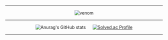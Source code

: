 <div align="center">
  <hr>
  
  ![venom](https://capsule-render.vercel.app/api?type=venom&height=200&text=SeonGyu,Choi&fontSize=70&color=0:004e80,100:696969&stroke=004e80&fontColor=ffffff)
  
  <hr>
  
  ![Anurag's GitHub stats](https://github-readme-stats.vercel.app/api?username=ohige01\&rank_icon=github\&bg_color=20,696969,004e80\&title_color=fff\&text_color=fff\&height="300px")
  &emsp;
  [![Solved.ac Profile](http://mazassumnida.wtf/api/v2/generate_badge?boj=ohige01)](https://solved.ac/ohige01/)
  <br>
<!--
  <a href="https://github.com/ashutosh00710/github-readme-activity-graph">
    <img src="https://github-readme-activity-graph.vercel.app/graph?username=ohige01&theme=tokyo-night&hide_border=true&days=60&radius=10&color=ffffff&bg_color=004e80&point=ffffff&hide_title=true" width=100%/>
  </a>
-->
  <hr>
</div>

<!--
![Anurag's GitHub stats](https://github-readme-stats.vercel.app/api?username=ohige01\&rank_icon=github\&bg_color=20,e96443,904e95\&title_color=fff\&text_color=fff)
![Top Langs](https://github-readme-stats.vercel.app/api/top-langs/?username=ohige01&show_icons=true&theme=radical)(https://github.com/anuraghazra/github-readme-stats)
-->
